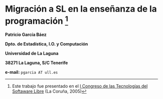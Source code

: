 # Migración a SL en la enseñanza de la programación [^1]
[^1]: Este trabajo fue presentado en el [I Congreso de las Tecnologías del Softaware Libre](https://dialnet.unirioja.es/servlet/libro?codigo=476932) (La Coruña, 2005)

__Patricio García Báez__

__Dpto. de Estadística, I.O. y Computación__

__Universidad de La Laguna__

__38271 La Laguna, S/C Tenerife__

__e-mail:__ ``pgarcia AT ull.es``












